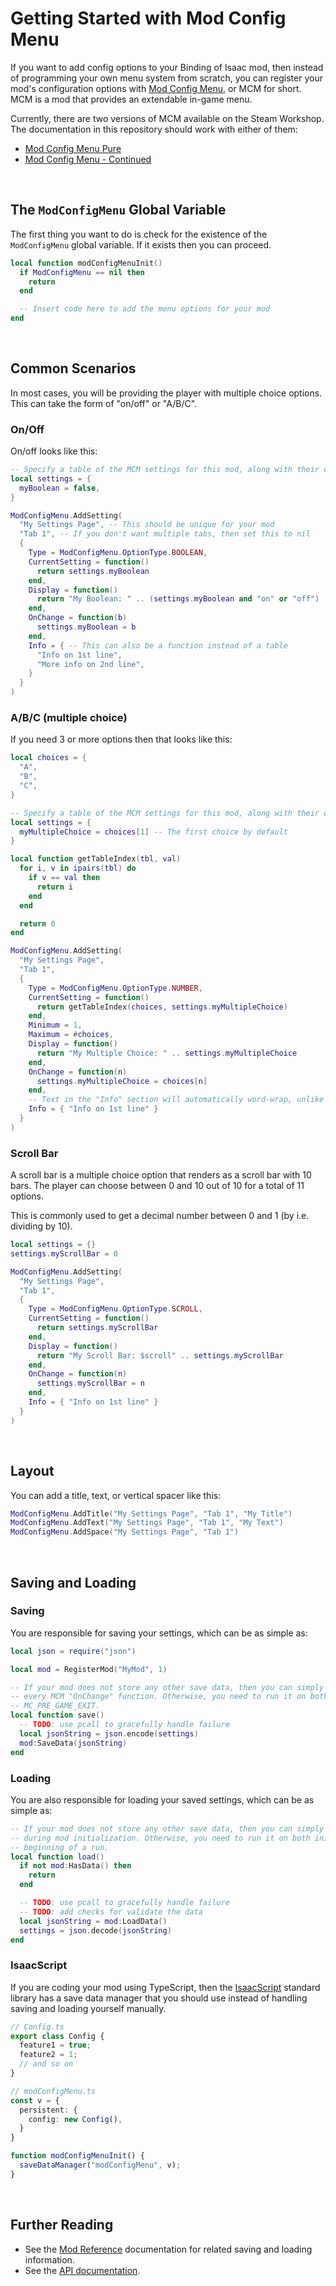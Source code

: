 # Getting Started with Mod Config Menu

<!-- markdownlint-disable MD033 -->

If you want to add config options to your Binding of Isaac mod, then instead of programming your own menu system from scratch, you can register your mod's configuration options with [Mod Config Menu](https://github.com/Zamiell/isaac-mod-config-menu), or MCM for short. MCM is a mod that provides an extendable in-game menu.

Currently, there are two versions of MCM available on the Steam Workshop. The documentation in this repository should work with either of them:

- [Mod Config Menu Pure](https://steamcommunity.com/sharedfiles/filedetails/?id=2681875787)
- [Mod Config Menu - Continued](https://steamcommunity.com/sharedfiles/filedetails/?id=2487535818)

<br>

## The `ModConfigMenu` Global Variable

The first thing you want to do is check for the existence of the `ModConfigMenu` global variable. If it exists then you can proceed.

```lua
local function modConfigMenuInit()
  if ModConfigMenu == nil then
    return
  end

  -- Insert code here to add the menu options for your mod
end
```

<br>

## Common Scenarios

In most cases, you will be providing the player with multiple choice options. This can take the form of "on/off" or "A/B/C".

### On/Off

On/off looks like this:

```lua
-- Specify a table of the MCM settings for this mod, along with their default values
local settings = {
  myBoolean = false,
}

ModConfigMenu.AddSetting(
  "My Settings Page", -- This should be unique for your mod
  "Tab 1", -- If you don't want multiple tabs, then set this to nil
  {
    Type = ModConfigMenu.OptionType.BOOLEAN,
    CurrentSetting = function()
      return settings.myBoolean
    end,
    Display = function()
      return "My Boolean: " .. (settings.myBoolean and "on" or "off")
    end,
    OnChange = function(b)
      settings.myBoolean = b
    end,
    Info = { -- This can also be a function instead of a table
      "Info on 1st line",
      "More info on 2nd line",
    }
  }
)
```

### A/B/C (multiple choice)

If you need 3 or more options then that looks like this:

```lua
local choices = {
  "A",
  "B",
  "C",
}

-- Specify a table of the MCM settings for this mod, along with their default values
local settings = {
  myMultipleChoice = choices[1] -- The first choice by default
}

local function getTableIndex(tbl, val)
  for i, v in ipairs(tbl) do
    if v == val then
      return i
    end
  end

  return 0
end

ModConfigMenu.AddSetting(
  "My Settings Page",
  "Tab 1",
  {
    Type = ModConfigMenu.OptionType.NUMBER,
    CurrentSetting = function()
      return getTableIndex(choices, settings.myMultipleChoice)
    end,
    Minimum = 1,
    Maximum = #choices,
    Display = function()
      return "My Multiple Choice: " .. settings.myMultipleChoice
    end,
    OnChange = function(n)
      settings.myMultipleChoice = choices[n]
    end,
    -- Text in the "Info" section will automatically word-wrap, unlike in the main section above
    Info = { "Info on 1st line" }
  }
)
```

### Scroll Bar

A scroll bar is a multiple choice option that renders as a scroll bar with 10 bars. The player can choose between 0 and 10 out of 10 for a total of 11 options.

This is commonly used to get a decimal number between 0 and 1 (by i.e. dividing by 10).

```lua
local settings = {}
settings.myScrollBar = 0

ModConfigMenu.AddSetting(
  "My Settings Page",
  "Tab 1",
  {
    Type = ModConfigMenu.OptionType.SCROLL,
    CurrentSetting = function()
      return settings.myScrollBar
    end,
    Display = function()
      return "My Scroll Bar: $scroll" .. settings.myScrollBar
    end,
    OnChange = function(n)
      settings.myScrollBar = n
    end,
    Info = { "Info on 1st line" }
  }
)
```

<br>

## Layout

You can add a title, text, or vertical spacer like this:

```lua
ModConfigMenu.AddTitle("My Settings Page", "Tab 1", "My Title")
ModConfigMenu.AddText("My Settings Page", "Tab 1", "My Text")
ModConfigMenu.AddSpace("My Settings Page", "Tab 1")
```

<br>

## Saving and Loading

### Saving

You are responsible for saving your settings, which can be as simple as:

```lua
local json = require("json")

local mod = RegisterMod("MyMod", 1)

-- If your mod does not store any other save data, then you can simply run the "save" function in
-- every MCM "OnChange" function. Otherwise, you need to run it on both the "OnChange" functions and
-- MC_PRE_GAME_EXIT.
local function save()
  -- TODO: use pcall to gracefully handle failure
  local jsonString = json.encode(settings)
  mod:SaveData(jsonString)
end
```

### Loading

You are also responsible for loading your saved settings, which can be as simple as:

```lua
-- If your mod does not store any other save data, then you can simply run the "load" function
-- during mod initialization. Otherwise, you need to run it on both initialization and at the
-- beginning of a run.
local function load()
  if not mod:HasData() then
    return
  end

  -- TODO: use pcall to gracefully handle failure
  -- TODO: add checks for validate the data
  local jsonString = mod:LoadData()
  settings = json.decode(jsonString)
end
```

### IsaacScript

If you are coding your mod using TypeScript, then the [IsaacScript](https://isaacscript.github.io/) standard library has a save data manager that you should use instead of handling saving and loading yourself manually.

```ts
// Config.ts
export class Config {
  feature1 = true;
  feature2 = 1;
  // and so on
}

// modConfigMenu.ts
const v = {
  persistent: {
    config: new Config(),
  }
}

function modConfigMenuInit() {
  saveDataManager("modConfigMenu", v);
}
```

<br>

## Further Reading

- See the [Mod Reference](https://wofsauge.github.io/IsaacDocs/rep/ModReference.html) documentation for related saving and loading information.
- See the [API documentation](api.md).
